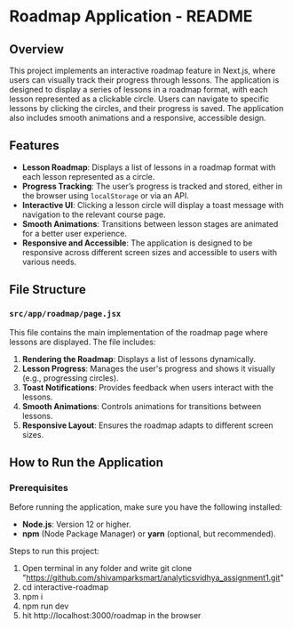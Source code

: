 # Roadmap Application - README

## Overview

This project implements an interactive roadmap feature in Next.js, where users can visually track their progress through lessons. The application is designed to display a series of lessons in a roadmap format, with each lesson represented as a clickable circle. Users can navigate to specific lessons by clicking the circles, and their progress is saved. The application also includes smooth animations and a responsive, accessible design.

## Features

- **Lesson Roadmap**: Displays a list of lessons in a roadmap format with each lesson represented as a circle.
- **Progress Tracking**: The user’s progress is tracked and stored, either in the browser using `localStorage` or via an API.
- **Interactive UI**: Clicking a lesson circle will display a toast message with navigation to the relevant course page.
- **Smooth Animations**: Transitions between lesson stages are animated for a better user experience.
- **Responsive and Accessible**: The application is designed to be responsive across different screen sizes and accessible to users with various needs.

## File Structure

### `src/app/roadmap/page.jsx`

This file contains the main implementation of the roadmap page where lessons are displayed. The file includes:

1. **Rendering the Roadmap**: Displays a list of lessons dynamically.
2. **Lesson Progress**: Manages the user's progress and shows it visually (e.g., progressing circles).
3. **Toast Notifications**: Provides feedback when users interact with the lessons.
4. **Smooth Animations**: Controls animations for transitions between lessons.
5. **Responsive Layout**: Ensures the roadmap adapts to different screen sizes.

## How to Run the Application

### Prerequisites

Before running the application, make sure you have the following installed:

- **Node.js**: Version 12 or higher.
- **npm** (Node Package Manager) or **yarn** (optional, but recommended).

Steps to run this project:
1) Open terminal in any folder and write git clone "https://github.com/shivamparksmart/analyticsvidhya_assignment1.git"
2) cd interactive-roadmap
3) npm i
4) npm run dev
5) hit http://localhost:3000/roadmap in the browser


